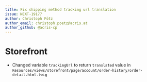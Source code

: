 ```yaml
---
title: Fix shipping method tracking url translation
issue: NEXT-19177
author: Christoph Pötz
author_email: christoph.poetz@acris.at
author_github: @acris-cp
---
```

# Storefront
* Changed variable `trackingUrl` to return `translated` value in `Resources/views/storefront/page/account/order-history/order-detail.html.twig`